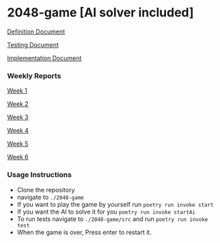 # 2048-game [AI solver included]

[Definition Document](./Definition.md)

[Testing Document](./testingDocument.md)

[Implementation Document](./implementationDocument.md)

### Weekly Reports

[Week 1](./weeklyReports/week_1_report.md)

[Week 2](./weeklyReports/week_2_report.md)

[Week 3](./weeklyReports/week_3_report.md)

[Week 4](./weeklyReports/week_4_report.md)

[Week 5](./weeklyReports/week_5_report.md)

[Week 6](./weeklyReports/week_6_report.md)

### Usage Instructions

- Clone the repository
- navigate to `./2048-game`
- If you want to play the game by yourself run `poetry run invoke start`
- If you want the AI to solve it for you `poetry run invoke startAi`
- To run tests navigate to `./2048-game/src` and run `poetry run invoke test`
- When the game is over, Press enter to restart it.
